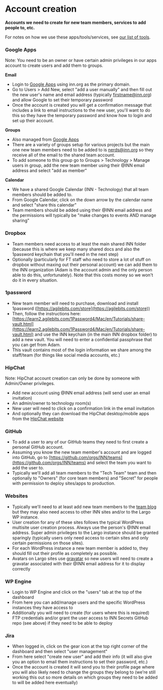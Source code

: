# Account creation

**Accounts we need to create for new team members, services to add people to, etc.**

For notes on how we use these apps/tools/services, see [our list of tools](/how-we-work/tools.md).


### Google Apps

Note: You need to be an owner or have certain admin privileges in our apps account to create users and add them to groups.

**Email**

- Login to [Google Apps](http://apps.google.com) using inn.org as the primary domain.
- Go to Users > Add New, select "add a user manually" and then fill out the new user's name and email address (typically firstname@inn.org) and allow Google to set their temporary password
- Once the account is created you will get a confirmation message that includes a link to email instructions to the new user, you'll want to do this so they have the temporary password and know how to login and set up their account.

**Groups**

- Also managed from [Google Apps](http://apps.google.com)
- There are a variety of groups setup for various projects but the main one new team members need to be added to is nerds@inn.org so they receive all of the email to the shared team account.
- To add someone to this group go to Groups > Technology > Manage users in group, add the new team member using their @INN email address and select "add as member"

**Calendar**

- We have a shared Google Calendar (INN - Technology) that all team members should be added to.
- From Google Calendar, click on the down arrow by the calendar name and select "share this calendar"
- Team members should be added using their @INN email address and the permissions will typically be "make changes to events AND manage sharing"


### Dropbox

- Team members need access to at least the main shared INN folder (because this is where we keep many shared docs and also the 1password keychain that you'll need in the next step)
- Optionally (particularly for FT staff who need to store a lot of stuff on dropbox without maxing out their personal account) we can add them to the INN organization (Adam is the account admin and the only person able to do this, unfortunately). Note that this costs money so we won't do it in every situation.


### 1password

- New team member will need to purchase, download and install 1password ([https://agilebits.com/store](https://agilebits.com/store))
- Then, follow the instructions here: [https://learn2.agilebits.com/1Password4/Mac/en/Tutorials/share-vault.html](https://learn2.agilebits.com/1Password4/Mac/en/Tutorials/share-vault.html) and use the INN keychain (in the main INN dropbox folder) to add a new vault. You will need to enter a confidential passphrase that you can get from Adam.
- This vault contains most of the login information we share among the staff/team (for things like social media accounts, etc.)


### HipChat

Note: HipChat account creation can only be done by someone with Admin/Owner privileges.

- Add new account using @INN email address (will send user an email invitation)
- An admin/owner to technology room(s)
- New user will need to click on a confirmation link in the email invitation
- And optionally they can download the HipChat desktop/mobile apps from the [HipChat website](http://hipchat.com)


### GitHub

- To add a user to any of our GitHub teams they need to first create a personal GitHub account.
- Assuming you know the new team member's account and are logged into GitHub, go to [https://github.com/orgs/INN/teams](https://github.com/orgs/INN/teams) and select the team you want to add the user to.
- Typically we'll add all team members to the "Tech Team" team and then optionally to "Owners" (for core team members) and "Secret" for people with permission to deploy sites/apps to production.


### Websites

- Typically we'll need to at least add new team members to the [team blog](http://nerds.inn.org) but they may also need access to other INN sites and/or to the Largo WP instance.
- User creation for any of these sites follows the typical WordPress multisite user creation process. Always use the person's @INN email address. Super admin privileges to the Largo instance should be granted sparingly (typically users only need access to certain sites and only certain permissions on those sites).
- For each WordPress instance a new team member is added to, they should fill out their profile as completely as possible.
- Avatars on Largo sites use [gravatar](http://gravatar.com) so new users will need to create a gravatar associated with their @INN email address for it to display correctly


### WP Engine

- Login to WP Engine and click on the "users" tab at the top of the dashboard
- From here you can add/manage users and the specific WordPress instances they have access to
- Additionally you will need to create (for users where this is required) FTP credentials and/or grant the user access to INN Secrets GitHub repo (see above) if they need to be able to deploy


### Jira

- When logged in, click on the gear icon at the top right corner of the dashboard and then select "user management"
- From here select "create new user" and add their info (it will also give you an option to email them instructions to set their password, etc.)
- Once the account is created it will send you to their profile page where you will also likely need to change the groups they belong to (we're still working this out so more details on which groups they need to be added to will be added here eventually)
